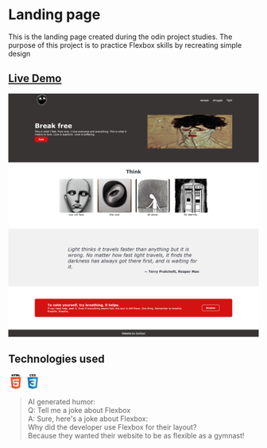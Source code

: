 # Landing page
This is the landing page created during the odin project studies. The purpose of this project is to practice Flexbox skills by recreating simple design

## [Live Demo](https://confucii.github.io/landing-page/)

![Website layout image](https://raw.githubusercontent.com/Confucii/confucii/main/images/landing_page.png)

## Technologies used

<img src="https://raw.githubusercontent.com/devicons/devicon/master/icons/html5/html5-original-wordmark.svg" alt="html5" width="30" height="30"/> <img src="https://raw.githubusercontent.com/devicons/devicon/master/icons/css3/css3-original-wordmark.svg" alt="css3" width="30" height="30"/>

> AI generated humor: <br>
> Q: Tell me a joke about Flexbox <br>
> A: Sure, here's a joke about Flexbox: <br>
>    Why did the developer use Flexbox for their layout? <br>
>    Because they wanted their website to be as flexible as a gymnast! <br>